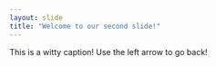 ```yaml
---
layout: slide
title: "Welcome to our second slide!"
---
```

This is a witty caption!
Use the left arrow to go back!
